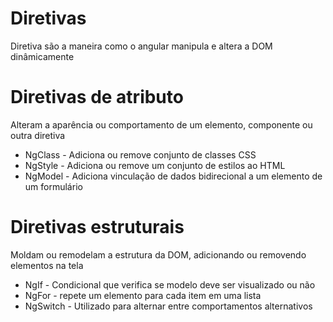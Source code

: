 # Diretivas

Diretiva são a maneira como o angular manipula e altera a DOM dinâmicamente

# Diretivas de atributo

Alteram a aparência ou comportamento de um elemento, componente ou outra diretiva

- NgClass - Adiciona ou remove conjunto de classes CSS
- NgStyle - Adiciona ou remove um conjunto de estilos ao HTML
- NgModel - Adiciona vinculação de dados bidirecional a um elemento
  de um formulário

# Diretivas estruturais

Moldam ou remodelam a estrutura da DOM, adicionando ou removendo elementos na tela

- NgIf - Condicional que verifica se modelo deve ser visualizado ou não
- NgFor - repete um elemento para cada item em uma lista
- NgSwitch - Utilizado para alternar entre comportamentos alternativos
